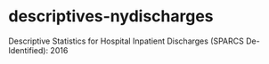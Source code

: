 # descriptives-nydischarges

Descriptive Statistics for Hospital Inpatient Discharges (SPARCS De-Identified): 2016
